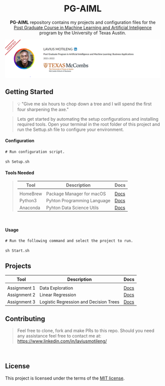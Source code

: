<h1 align="center">PG-AIML</h1>
<p align="center">
<b>PG-AIML</b> repository contains my projects and configuration files for the <a href="https://eportfolio.mygreatlearning.com/lavius-motileng" rel="noopener">Post Graduate Course in Machine Learning and Artificial Inteligence</a> program by the University of Texas Austin.
</p>

<p align="center">
<img src="./Resources/Images/Header.png" />
</p>

## Getting Started

<blockquote>
<p>
💡 "Give me six hours to chop down a tree and I will spend the first four sharpening the axe."
</p>
</blockquote>

<blockquote>
<p>
Lets get started by automating the setup configurations and installing required tools. Open your terminal in the root folder of this project and run the Settup.sh file to configure your environment. 
</p>
</blockquote>

#### Configuration

```
# Run configuration script.

sh Setup.sh
```
#### Tools  Needed
<blockquote>

| Tool         | Description                                 | Docs                                     |
| ------------ | ------------------------------------------- | -------------------------------          |
|                                 |
| HomeBrew     | Package Manager for macOS                   | [Docs](https://brew.sh/)                 |
| Python3      | Pyhton Programming Language                 | [Docs](https://www.python.org/downloads) |
| Anaconda     | Pyhton Data Science Utils                   | [Docs](https://www.anaconda.com)         |

</blockquote>

<br>

#### Usage

```
# Run the following command and select the project to run.

sh Start.sh
```

## Projects

| Tool         | Description                                 | Docs                                     |
| ------------ | ------------------------------------------- | -------------------------------          |
|                                 |
| Assignment 1 | Data Exploration                            | [Docs](./src/Assignments/Assignment%201%20Data%20Exploration/)                                    |
| Assignment 2 | Linear Regression                           | [Docs](./src/Assignments/Assignment%202%20Supervised%20Learning%20-%20Regression/)                |
| Assignment 3 | Logistic Regression and Decision Trees      | [Docs](./src/Assignments/Assignment%203%20Logistic%20Regression%20and%20Decision%20Trees/)        |

## Contributing
<blockquote>
<p>

Feel free to clone, fork and make PRs to this repo. Should you need any assistance feel free to contact me at:
https://www.linkedin.com/in/laviusmotileng/
<br>
</p>
</blockquote>

<br>

## License

This project is licensed under the terms of the
[MIT license](/LICENSE).
